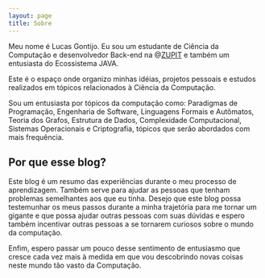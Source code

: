 ```yaml
---
layout: page
title: Sobre
---
```



Meu nome é Lucas Gontijo. Eu sou um estudante de Ciência da Computação e desenvolvedor Back-end na @[ZUPIT](http://www.zup.com.br) e também um entusiasta do Ecossistema JAVA.

Este é o espaço onde organizo minhas idéias, projetos pessoais e estudos realizados em tópicos relacionados à Ciência da Computação.

Sou um entusiasta por tópicos da computação como: Paradigmas de Programação, Engenharia de Software, Linguagens Formais e Autômatos, Teoria dos Grafos, Estrutura de Dados, Complexidade Computacional, Sistemas Operacionais e Criptografia, tópicos que serão abordados com mais frequência.

## Por que esse blog?
Este blog é um resumo das experiências durante o meu processo de aprendizagem. Também serve para ajudar as pessoas que tenham problemas semelhantes aos que eu tinha. Desejo que este blog possa testemunhar os meus passos durante a minha trajetória para me tornar um gigante e que possa ajudar outras pessoas com suas dúvidas e espero também incentivar outras pessoas a se tornarem curiosos sobre o mundo da computação. 

Enfim, espero passar um pouco desse sentimento de entusiasmo que cresce cada vez mais à medida em que vou descobrindo novas coisas neste mundo tão vasto da Computação.